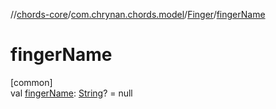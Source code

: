//[chords-core](../../../index.md)/[com.chrynan.chords.model](../index.md)/[Finger](index.md)/[fingerName](finger-name.md)

# fingerName

[common]\
val [fingerName](finger-name.md): [String](https://kotlinlang.org/api/latest/jvm/stdlib/kotlin/-string/index.html)? = null
